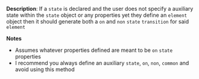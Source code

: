 __Description__: If a `state` is declared and the user does not specify a auxiliary state within the `state` object or any properties yet they define an `element` object then it should generate both a `on` and `non` `state` `transition` for said `element`

__Notes__

+ Assumes whatever properties defined are meant to be `on` `state` properties
+ I recommend you always define an auxiliary `state`, `on`, `non`, `common` and avoid using this method
